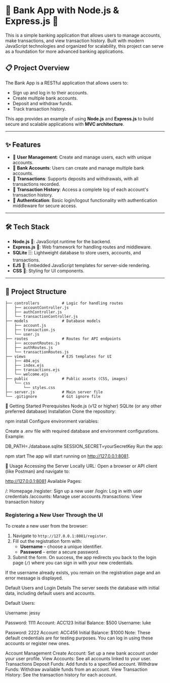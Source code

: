 # 💸 Bank App with Node.js & Express.js 🚀

This is a simple banking application that allows users to manage accounts, make transactions, and view transaction history. Built with modern JavaScript technologies and organized for scalability, this project can serve as a foundation for more advanced banking applications.

## 📋 Project Overview

The Bank App is a RESTful application that allows users to:

- Sign up and log in to their accounts.
- Create multiple bank accounts.
- Deposit and withdraw funds.
- Track transaction history.

This app provides an example of using **Node.js** and **Express.js** to build secure and scalable applications with **MVC architecture**.

---

## ✨ Features

- 👥 **User Management**: Create and manage users, each with unique accounts.
- 💼 **Bank Accounts**: Users can create and manage multiple bank accounts.
- 💸 **Transactions**: Supports deposits and withdrawals, with all transactions recorded.
- 📜 **Transaction History**: Access a complete log of each account's transaction history.
- 🔐 **Authentication**: Basic login/logout functionality with authentication middleware for secure access.

---

## 🛠️ Tech Stack

- **Node.js** 🌳: JavaScript runtime for the backend.
- **Express.js** 🚂: Web framework for handling routes and middleware.
- **SQLite** 🗄️: Lightweight database to store users, accounts, and transactions.
- **EJS** 📄: Embedded JavaScript templates for server-side rendering.
- **CSS** 🎨: Styling for UI components.

---

## 📂 Project Structure

```plaintext
├── controllers          # Logic for handling routes
│   ├── accountController.js
│   ├── authController.js
│   └── transactionController.js
├── models               # Database models
│   ├── account.js
│   ├── transaction.js
│   └── user.js
├── routes               # Routes for API endpoints
│   ├── accountRoutes.js
│   ├── authRoutes.js
│   └── transactionRoutes.js
├── views                # EJS templates for UI
│   ├── 404.ejs
│   ├── index.ejs
│   ├── transactions.ejs
│   └── welcome.ejs
├── public               # Public assets (CSS, images)
│   └── css
│       └── styles.css
├── server.js            # Main server file
└── .gitignore           # Git ignore file
```

🚀 Getting Started
Prerequisites
Node.js (v12 or higher)
SQLite (or any other preferred database)
Installation
Clone the repository:

npm install
Configure environment variables:

Create a .env file with required database and environment configurations. Example:

DB_PATH=./database.sqlite
SESSION_SECRET=yourSecretKey
Run the app:

npm start
The app will start running on http://127.0.0.1:8081.

📝 Usage
Accessing the Server Locally
URL: Open a browser or API client (like Postman) and navigate to:

http://127.0.0.1:8081
Available Pages:

/: Homepage
/register: Sign up a new user
/login: Log in with user credentials
/accounts: Manage user accounts
/transactions: View transaction history
### Registering a New User Through the UI
To create a new user from the browser:

1. Navigate to `http://127.0.0.1:8081/register`.
2. Fill out the registration form with:
   - **Username** – choose a unique identifier.
   - **Password** – enter a secure password.
3. Submit the form. On success, the app redirects you back to the login page (`/`) where you can sign in with your new credentials.

If the username already exists, you remain on the registration page and an error message is displayed.

Default Users and Login Details
The server seeds the database with initial data, including default users and accounts.

Default Users:

Username: jessy

Password: 1111
Account: ACC123
Initial Balance: $500
Username: luke

Password: 2222
Account: ACC456
Initial Balance: $1000
Note: These default credentials are for testing purposes. You can log in using these accounts or register new ones.

Account Management
Create Account: Set up a new bank account under your user profile.
View Accounts: See all accounts linked to your user.
Transactions
Deposit Funds: Add funds to a specified account.
Withdraw Funds: Withdraw available funds from an account.
View Transaction History: See the transaction history for each account.
